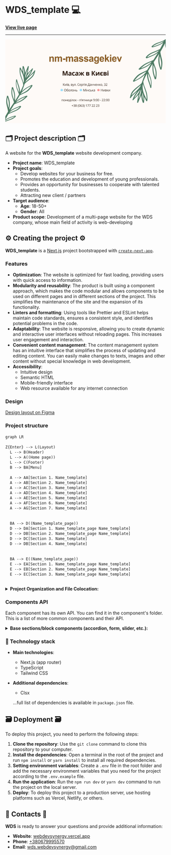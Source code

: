 # WDS_template 💻

**[View live page](https://webdevsynergy.vercel.app/en)**

---

![Site image](./public/meta/og-image.jpg)

## 🗂️ Project description 🗂️

A website for the **WDS_template** website development company.

- **Project name**: WDS_template
- **Project goals**:
  - Develop websites for your business for free.
  - Promotes the education and development of young professionals.
  - Provides an opportunity for businesses to cooperate with talented students.
  - Attracting new client / partners
- **Target audience**:
  - **Age**: 18-50+
  - **Gender**: All
- **Product scope**: Development of a multi-page website for the WDS company,
  whose main field of activity is web-developing

## ⚙️ Creating the project ⚙️

**WDS_template** is a [Next.js](https://nextjs.org/) project bootstrapped with
[`create-next-app`](https://github.com/vercel/next.js/tree/canary/packages/create-next-app).

### Features

- **Optimization**: The website is optimized for fast loading, providing users
  with quick access to information.
- **Modularity and reusability**: The product is built using a component
  approach, which makes the code modular and allows components to be used on
  different pages and in different sections of the project. This simplifies the
  maintenance of the site and the expansion of its functionality.
- **Linters and formatting**: Using tools like Prettier and ESLint helps
  maintain code standards, ensures a consistent style, and identifies potential
  problems in the code.
- **Adaptability**: The website is responsive, allowing you to create dynamic
  and interactive user interfaces without reloading pages. This increases user
  engagement and interaction.
- **Convenient content management**: The content management system has an
  intuitive interface that simplifies the process of updating and editing
  content. You can easily make changes to texts, images and other content
  without special knowledge in web development.
- **Accessibility**:
  - Intuitive design
  - Semantic HTML
  - Mobile-friendly interface
  - Web resource available for any internet connection

### Design

[Design layout on Figma](<https://www.figma.com/file/w0UKi99fF2QwHJL5NHc8vr/wds-(webdevsynergy)---website-portfolio---julia-kopytko?type=design&node-id=1304-60&mode=design&t=MKtlXN4sPoVkCyzp-0>)

### Project structure

```mermaid
graph LR

Z{Enter} --> L(Layout)
  L --> B(Header)
  L --> A((Home page))
  L --> C(Footer)
  B --> BA[Menu]

  A --> AA[Section 1. Name_template]
  A --> AB[Section 2. Name_template]
  A --> AC[Section 3. Name_template]
  A --> AD[Section 4. Name_template]
  A --> AE[Section 5. Name_template]
  A --> AF[Section 6. Name_template]
  A --> AG[Section 7. Name_template]


  BA --> D((Name_template_page))
  D --> DA[Section 1. Name_template_page Name_template]
  D --> DB[Section 2. Name_template_page Name_template]
  D --> DC[Section 3. Name_template]
  D --> DB[Section 4. Name_template]


  BA --> E((Name_template_page))
  E --> EA[Section 1. Name_template_page Name_template]
  E --> EB[Section 2. Name_template_page Name_template]
  E --> EC[Section 3. Name_template_page Name_template]


```

<details>

<summary><b>Project Organization and File Colocation: </b></summary>

<br/>

```

|-- public -> static files
|-- src -> source directory with the main application code
  |-- app -> pages and routing
    |-- / --> routing group for main UI
    |-- (Name_template_page) --> routing group for Name_template_page UI
    |-- (Name_template_page) --> routing group for Name_template_page UI
  |-- components -> folder with reusable components
    |-- base -> base sections/block components (accordion, form, slider, etc.)
    |-- ui -> small reusable components (button, modal, etc.)
      |-- NameComponent -> folders for each component
        |-- NameComponent.tsx -> main component
        |-- NameComponent.module.css -> file for special components styles
        |-- index.ts -> file for re-export
        |-- types.ts -> file for special components types (props)
  |-- layout -> components that are used as a main template (header, footer)
  |-- sections -> folder with section components
  |-- data -> static data for the project (json)
  |-- types -> folder with reusable type definitions
  |-- utils -> additional reusable functions

```

</details>

### Components API

Each component has its own API. You can find it in the component's folder. This
is a list of more common components and their API.

<details>

<summary><b>Base sections/block components (accordion, form, slider, etc.): </b></summary>

<br/>

- #### GoogleMaps

A GoogleMaps component designed to display a Google map with user interaction.
It has two main functions: Map display: The component uses GoogleMap and
LoadScript from the @react-google-maps/api library to display a Google map. It
takes width and height as parameters and sets their size according to the
container. Displaying information windows: The component uses Marker and
InfoWindow to display markers on the map and corresponding information windows
when clicking on the marker. It also uses a GoogleMapInfoCard for the content of
the info window.

| Prop     | Default | Description                                     |
| -------- | ------- | ----------------------------------------------- |
| `width`  | -       | required, `number`, sets the width size in px.  |
| `height` | ''      | required, `number`, sets the height size in px. |

- #### SanityBlockImage

This component is designed to configure the rendering of images that come from
sanity in the form of a block type object. Accepts an image object

| Prop    | Default | Description     |
| ------- | ------- | --------------- | ---------------------------------------------------------------- |
| `value` | -       | required, `any` | `any[]`, an image object that comes from sanity with block type. |

- #### BlogArticle

The component is designed for rendering content that comes from sanity in the
form of an array of objects with the block collection type. Receives in props
post whose value is the object received from sanity

| Prop   | Default | Description     |
| ------ | ------- | --------------- | ---------------------------------------------------------- |
| `post` | -       | required, `any` | `any[]`, an object that comes from sanity with block type. |

- #### Logo

| Prop        | Default | Description                                                                         |
| ----------- | ------- | ----------------------------------------------------------------------------------- |
| `variant`   | -       | required, choose the color you'd need :'brown' or 'green'                           |
| `className` | ''      | optional, `string`, adds custom css class for link container which wrapped the icon |

- #### ButtonLink

A component implements interfaces for tags `a`,`button` and `Link` from
'next/link' by set up customized attribute tag. This allows you to use all
native props for these tags. Also, the component accepts additional props:
`className` for additional styling the compoonent and `styleType` to use
predefined styles. In the case of the `a` tag has predefined props
target="\_blank" rel="noopener noreferrer". In the case of `link` tag don't
forget to set the `href` prop. In the case of `styleType: unstyled` you can
customize all styles through the prop `className`.

Style's preset include sizes and colors from main page hero section: `primary`
used green colors and `secondary` - orange colors.

| Prop        | Default     | Description                                                          |
| ----------- | ----------- | -------------------------------------------------------------------- |
| `tag`       | `button`    | `a`, `button` or `link` set the tag you need                         |
| `styleType` | `primary`   | set the type of styling, can be `primary`, `secondary` or `unstyled` |
| `className` | `undefined` | `string`, allows you to override common styles                       |

- #### MainLink

| Prop       | Default | Description                                                       |
| ---------- | ------- | ----------------------------------------------------------------- |
| `path`     | ''      | required, `string`, path for link                                 |
| `label`    | ''      | required, `string`, name for link                                 |
| `tel`      | -       | optional, `boolean`, needed if a link to a phone number           |
| `isHeader` | -       | optional, `boolean`, needed if a link to a phone number in header |
| `onClose`  | -       | optional, click handler for close modal window                    |

- #### SectionTitle

| Prop         | Default | Description                                                  |
| ------------ | ------- | ------------------------------------------------------------ |
| `children`   | -       | required, `ReactNode`.                                       |
| `isCentered` | `false` | optional, `boolean`, adds css property `text-align: center`. |
| `className`  | ''      | optional, `string`, adds custom css class.                   |

- #### InstagramCard

A component that receives a data object from sanity that contains all the
information about the image. Creates a cdn link to the image and renders it

| Prop    | Default | Description                                                                                                |
| ------- | ------- | ---------------------------------------------------------------------------------------------------------- |
| `image` | -       | required, `Image` from sanity type. A sanity data object that contains all the information about the image |

- ### SanityImage

An image component, like a wrapper for `Image` з `"next/image"`. It is used to
retrieve an image from CMS `Sanity`. Contains props: `src`, `alt` value comes
from the space `image.`, `placeholder` static value from `image.blur`
`blurDataURL` value comes from prop `image.lqip`. Pass rest props as for the tag
`image` if you need

| Prop          | Default     | Description                                                                        |
| ------------- | ----------- | ---------------------------------------------------------------------------------- |
| `image `      | `undefined` | required, object, that contains fields `src`, `alt`, `lquip`.                      |
| `imageProps ` | `undefined` | optional, additional image props except `src`, `alt`, `placeholder`, `blurDataURL` |

- #### ReviewCard

A component that receives two data props from sanity that contains the text of
the review and the name of the author.

| Prop     | Default                          | Description                                              |
| -------- | -------------------------------- | -------------------------------------------------------- |
| `review` | `Sorry, the review did not load` | required, `string`, feedback text                        |
| `author` | `Author`                         | required, `string`, the name of the author of the review |

- #### GoogleMapStatus

A component that receives two data props from parent google component that
contains `config` with object of string props `type` - status loading or error,
`msg` - text content in popup clock over the map image, `linkLabel` and
`locationLink` - label and path for external link, `mapImageAlt` - alt for
offline map image. Conditionally renders if the google map was not loaded.

| Prop             | Default | Description                                                                        |
| ---------------- | ------- | ---------------------------------------------------------------------------------- |
| `config`         | ``      | required, object of string props `type, msg, locationLink, mapImageAlt, linkLabel` |
| `containerStyle` | ``      | required, object of string props `width. height`, additional container styles      |

- #### Spinner

A component created using the react-spinner library that displays the loading
state. \*The "use client" directive must be specified

| Prop          | Default | Description                          |
| ------------- | ------- | ------------------------------------ |
| `visible`     | `true`  | specifies whether to show the loader |
| `width`       | `20`    | size of the loader                   |
| `color`       | `grey`  | the color of the component           |
| `strokeWidth` | `5`     | thickness of component lines         |

- #### ContactCard

The component that renders the contact information card receives data from
static data

- #### Modal

The component which expect `buttonLabel` - text button's content, `buttonStyle`
as `styleType` to use predefined styles for ButtonLink component,
`buttonStyles` - additional css class you'd need for button `children` -content
for modal. The component has predefined padding style and close button.

| Prop           | Default   | Description                                                                                                                   |
| -------------- | --------- | ----------------------------------------------------------------------------------------------------------------------------- |
| `children`     | -         | required, `ReactNode`, which will be content for modal window                                                                 |
| `buttonLabel`  | `false`   | required, text button's content                                                                                               |
| `buttonStyle`  | -         | required, as `styleType` to use predefined styles for ButtonLink component as primary -green, secondary, - brown and unstyled |
| `buttonStyles` | `opacity` | optional, additional css class you'd need                                                                                     |

- #### ModalCard

The component which expect `onClose`:implements close modal window by mouse
click on backdrop or by press `ESC` button, `isOpen` - state to show/hide modal,
`children` -content for modal.

| Prop            | Default   | Description                                                                            |
| --------------- | --------- | -------------------------------------------------------------------------------------- |
| `children`      | -         | required, `ReactNode`, which will be content for modal window                          |
| `isOpen`        | `false`   | required, `boolean`, changes state to show/close the window.                           |
| `onClose`       | -         | required, click handler for close modal window                                         |
| `animation`     | `opacity` | optional, select the animationType to apply the modal window:'opacity' or 'translateX' |
| `modalStyle`    | ''        | optional, `string`, additional css class you'd need                                    |
| `backdropStyle` | ''        | optional, `string`, additional css class you'd need                                    |

- #### MasseurCard

The component that expects `masseur` - data about the masseur and renders the
masseur's card and throws data about certificates, if any, into the
CertificateCard component

| Prop      | Default | Description                                       |
| --------- | ------- | ------------------------------------------------- |
| `masseur` | -       | required, `Object`, massage therapist data object |

- #### CertificateCard

A component that accepts data about the image of the certificate and renders it

| Prop    | Default | Description                                                                                                |
| ------- | ------- | ---------------------------------------------------------------------------------------------------------- |
| `props` | -       | required, `Image` from sanity type. A sanity data object that contains all the information about the image |

- #### BlogCard

A component that accepts data about the post of the certificate and renders it

| Prop          | Default | Description                                                                                                |
| ------------- | ------- | ---------------------------------------------------------------------------------------------------------- |
| `image`       | -       | required, `Image` from sanity type. A sanity data object that contains all the information about the image |
| `title`       | -       | required, `String` is the title of the post                                                                |
| `description` | -       | required, `String` post description                                                                        |
| `slug`        | -       | required, `Object` from sanity type. A data object containing a slug                                       |

- #### FormField

This is a styled input component with an accompanying label and FormError.If
input has `required` prop required presetted additional styling for label.
Additional you can set rest of the tag `input` props such as `className`,
`placeholder`,

| Prop       | Default     | Description                                                                       |
| ---------- | ----------- | --------------------------------------------------------------------------------- |
| `name`     | `undefined` | required, `string`, input name                                                    |
| `register` | `undefined` | required, `func` register onChange, onBlur, name, validation from React Hook Form |
| `errors`   | `undefined` | required, errors `object` from React Hook Form.                                   |
| `label`    | `undefined` | required, `string`, label value                                                   |
| `type`     | `text`      | optional, `string`, input type                                                    |

- #### FormFieldPattern

This is a styled textarea component with an accompanying label and FormError the
formatt numeric input according pattern. If input has `required` prop required
presetted additional styling for label. Additional you can set rest of the tag
`input` props such as `className`, `placeholder`,

| Prop      | Default     | Description                                                                                 |
| --------- | ----------- | ------------------------------------------------------------------------------------------- |
| `label`   | `undefined` | required, `string`, label value                                                             |
| `name`    | `undefined` | required, `string`, textarea name                                                           |
| `control` | `undefined` | required, `object` object contains methods for registering components into React Hook Form. |
| `errors`  | `undefined` | required, errors `object` from React Hook Form.                                             |

- #### FormListbox

This is a styled Listbox component (using Listbox @headless library) with an
accompanying label and FormError. Rendered as `button` + open/hide list `ul`

| Prop          | Default     | Description                                                                                 |
| ------------- | ----------- | ------------------------------------------------------------------------------------------- |
| `label`       | `undefined` | required, `string`, label value                                                             |
| `placeholder` | `undefined` | required, `string`, label for button                                                        |
| `name`        | `undefined` | required, `string`, form's element name                                                     |
| `variants`    | `undefined` | required, `string's array`, options to choose                                               |
| `control`     | `undefined` | required, `object` object contains methods for registering components into React Hook Form. |
| `errors`      | `undefined` | required, errors `object` from React Hook Form.                                             |
| `required`    | `undefined` | required, `boolean` sets the label as required or optional.                                 |
| `className`   | `""`        | optional, `string`, allows you to override common styles                                    |

- #### FormTextArea

This is a styled textarea component with an accompanying label and FormError.If
textarea has `required` prop required presetted additional styling for label.
Additional you can set rest of the tag `textarea` props such as `className`,
`placeholder`,

| Prop      | Default     | Description                                                                                 |
| --------- | ----------- | ------------------------------------------------------------------------------------------- |
| `label`   | `undefined` | required, `string`, label value                                                             |
| `name`    | `undefined` | required, `string`, textarea name                                                           |
| `control` | `undefined` | required, `object` object contains methods for registering components into React Hook Form. |
| `errors`  | `undefined` | required, errors `object` from React Hook Form.                                             |

- #### FormError

This is a styled Error component for form's elements .

| Prop     | Default     | Description                                     |
| -------- | ----------- | ----------------------------------------------- |
| `name`   | `undefined` | required, `string`, input value name            |
| `errors` | `undefined` | required, errors `object` from React Hook Form. |

- #### FormPopup

This popup component rendered using Modal component.

| Prop        | Default | Description                                                              |
| ----------- | ------- | ------------------------------------------------------------------------ |
| `isOpen`    | `false` | required, `boolean`, changes state to show/close the popup.              |
| `isSuccess` | `false` | required, `boolean`, show styled Success or Error component with message |
| `onClose`   | -       | required, click handler for close popup window                           |

- #### Slider

| Prop             | Default     | Description                                                                                                            |
| ---------------- | ----------- | ---------------------------------------------------------------------------------------------------------------------- |
| `slideComponent` | -           | required, `React.FC<any>`, It`s the component that will be rendered as side.                                           |
| `slidesData`     | -           | required, `Record<string, any>[]`, It is a array with slide`s objects                                                  |
| `section`        | -           | required, `reviews`, `masseurs`, `blog`, `instagram`,`certificates`, name of the section where slider will be rendered |
| `wrapClassName`  | `undefined` | optional, `string`, adds custom css class to the Swiper component.                                                     |
| `slideClassName` | `undefined` | optional, `string`, adds custom css class to the SlideComponent component.                                             |

- #### ArrowSlider

| Prop            | Default     | Description                                                                                                                     |
| --------------- | ----------- | ------------------------------------------------------------------------------------------------------------------------------- |
| `section`       | -           | required, `reviews`, `masseurs`, `blog`, `instagram`,`certificates`, name of the section where sliderControls will be rendered. |
| `wrapClassName` | `undefined` | optional, `Record<string, any>[]`, adds custom css class on the div that wraps control buttons.                                 |

- #### GoogleRatingCard

| Prop            | Default     | Description                                                                                     |
| --------------- | ----------- | ----------------------------------------------------------------------------------------------- |
| `text`          | -           | required, `text`, description text                                                              |
| `wrapClassName` | `undefined` | optional, `Record<string, any>[]`, adds custom css class on the div that wraps control buttons. |

- #### HeroReview

| Prop            | Default     | Description                                                                                     |
| --------------- | ----------- | ----------------------------------------------------------------------------------------------- |
| `review`        | -           | required, `Object`, an object with text data about the review and the path to the image.        |
| `wrapClassName` | `undefined` | optional, `Record<string, any>[]`, adds custom css class on the div that wraps control buttons. |

</details>

### 🚧 Technology stack

- **Main technologies**:

  - Next.js (app router)
  - TypeScript
  - Tailwind CSS

- **Additional dependencies**:

  - Clsx

  ...full list of dependencies is available in `package.json` file.

## 🗃️ Deployment 🗃️

To deploy this project, you need to perform the following steps:

1. **Clone the repository**: Use the `git clone` command to clone this
   repository to your computer.
2. **Install the dependencies**: Open a terminal in the root of the project and
   run `npm install` or `yarn install` to install all required dependencies.
3. **Setting environment variables**: Create a `.env` file in the root folder
   and add the necessary environment variables that you need for the project
   according to the `.env.example` file.
4. **Run the application**: Run the `npm run dev` or `yarn dev` command to run
   the project on the local server.
5. **Deploy**: To deploy this project to a production server, use hosting
   platforms such as Vercel, Netlify, or others.

## 📱 Contacts 📱

**WDS** is ready to answer your questions and provide additional information:

- **Website**: [webdevsynergy.vercel.app](webdevsynergy.vercel.app)
- **Phone**: <a href="tel:+380679995570">+380679995570</a>
- **Email**: [wds.webdevsynergy@gmail.com](mailto:wds.webdevsynergy@gmail.com)

